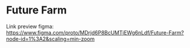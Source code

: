 # Future Farm

Link preview figma:
https://www.figma.com/proto/MDrjd6P8BcUMTjEWg6nLdf/Future-Farm?node-id=1%3A2&scaling=min-zoom